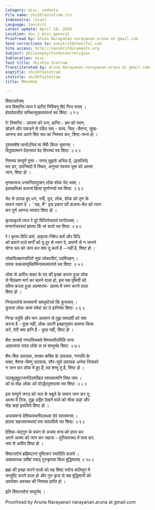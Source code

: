 ```yaml
---
Category: misc, vedanta
File name: shiShTastotram.itx
Indexextra: (Scan)
Language: Sanskrit
Latest update: April 18, 2020
Location: doc_z_misc_general
Proofread by: Aruna Narayanan narayanan.aruna at gmail.com
Send corrections to: sanskrit@cheerful.com
Site access: http://sanskritdocuments.org
Subject: philosophy/hinduism/religion
Sublocation: misc
Text title: Shishta Stotram
Transliterated by: Aruna Narayanan narayanan.aruna at gmail.com
engtitle: shiShTastotram
itxtitle: shiShTastotram
title: शिष्टस्तोत्रम्

---
```

  
 शिष्टस्तोत्रम्   
भज विश्रान्तिं त्यज रे भ्रान्तिं निश्चिनु शैवं निज रूपम् ।  
हेयादेयातीतं सच्चित्सुखरूपस्त्वं भव शिष्टः ॥ १॥  
  
रे! विश्रान्ति - उपराम को भज, भ्रान्ति - भ्रम को त्याग,  
छोडने और पकडने से रहित सत् - सत्य, चित् -चैतन्य, सुख-  
आनन्द रूप अपने शिव रूप का निश्चय कर, शिष्ट-सभ्य हो ।  
  
दृश्यमशेषं त्वत्तोऽभिन्नं मा भैषीः किलः भूमानम् ।  
विद्ध्यात्मानं वेदनरूपं वेद शिरस्थं भव शिष्टः ॥ २॥  
  
निश्चय सम्पूर्ण दृश्य - जगत् तुझसे अभिन्न है, (इसलिये)  
मत डर, उपनिषदों में स्थित, अनुभव स्वरूप भूमा को आत्मा  
जान, शिष्ट हो ।  
  
तृणवत्त्यज धनवनितापुत्रान् लोकं शोकं भेद भवम् ।  
इदमहमित्थं कलनां हित्वा पूर्णानन्दो भव शिष्टः ॥ ३॥  
  
भेद से उत्पन्न हुए धन, स्त्री, पुत्र, लोक, शोक को तृण के  
समान त्याग दे । ``यह, मैं'' इस प्रकार की कलना-मैल को त्याग  
कर पूर्ण आनन्द स्वरूप शिष्ट हो ।  
  
कृत्याकृत्ये त्यज रे दूरे विधिगोचरतां मार्गास्त्वम् ।  
मानागोचररूपं ज्ञात्वा किं त्वं कर्ता भव शिष्टः ॥ ४॥  
  
रे ! कृत्य-विधि कर्म, अकृत्य-निषेध कर्म और विधि  
को बताने वाले मार्गों को तू दूर से त्याग दे, प्रमाणों से न जानने  
योग्य रूप को जान कर क्या तू कर्ता है --नहीं है, शिष्ट हो ।  
  
लोकविलक्षणचरितो भूया लोकातीतं, पदमिच्छन् ।  
पावयः सकलाम्पृथिवीमेनामात्मारामो भव शिष्टः ॥ ५॥  
  
लोक से अतीत-बाहर के पद की इच्छा करता हुआ लोक  
से विलक्षण मार्ग का चलने वाला हो, इस सब पृथिवी को  
पवित्र करता हुआ आत्माराम- आत्मा में रमण करने वाला  
शिष्ट हो ।  
  
निन्दास्तोत्रे मानामानौ समदृष्टेस्ते किं कुरुताम् ।  
कुरुतां लोकः कामं स्वेष्टं का ते हानिर्भव शिष्टः ॥ ६॥  
  
निन्दा स्तुति और मान अपमान से तुझ समदर्शी को क्या  
करना है - कुछ नहीं, लोक अपनी इच्छानुसार कामना किया  
करें, तेरी क्या हानि है - कुछ नहीं, शिष्ट हो ।  
  
शैवः शाक्तो गणपतिभक्तो वैष्णवसौराविति नाना  
अज्ञात्वायं जाता लोके स त्वं शम्भुर्भव शिष्टः ॥ ७॥  
  
शैव-शिव उपासक, शाक्त-शक्ति के उपासक, गणपति के  
भक्त, वैष्णव-विष्णु उपासक, सौर-सूर्य उपासक अनेक जिसको  
न जान कर लोक में हुए हैं, वह शम्भु तू है, शिष्ट हो ।  
  
जलबुद्बुद्वज्जगदिदमखिलं पश्यन्नात्मनि तिष्ठ त्वम् ।  
को वा मोहः लोकः को वोऽद्वैतदृशस्तव भव शिष्टः ॥ ८॥  
  
इस सम्पूर्ण जगत् को जल के बबूले के समान जान कर तू  
आत्मा में टिक, तुझ अद्वैत देखने वाले को शोक कहां और  
मोह कहां इसलिये शिष्ट हो ।  
  
अजपामन्त्रं देशिकवचनील्लब्ध्वा देवं स्वात्मानम् ।  
ज्ञात्वा सहजावस्थायां वस भावातीतो भव शिष्टः ॥ ९॥  
  
देशिक-सद्गुरु के वचन से अजपा मन्त्र को प्राप्त कर  
अपने आत्मा को जान कर सहजा - तुरीयावस्था में वास कर,  
भाव से अतीत शिष्ट हो ।  
  
शिष्टस्तोत्रं ब्रह्मिष्टानां तुष्टिकरं स्यादिति कलये ।  
उक्तावस्था सर्वेषां स्याद् गुरुकृपया किल बुद्धिमताम् ॥ १०॥  
  
ब्रह्म की इच्छा करने वालो को यह शिष्ट स्तोत्र कलियुग में  
सन्तुष्टि करने वाला हो और गुरु कृपा से सब बुद्धिमानों को  
उपरोक्त अवस्था की निश्चय प्राप्ति हो ।  
  
इति शिष्टस्तोत्रं सम्पूर्णम् ।  
  
  
Proofread by Aruna Narayanan narayanan.aruna at gmail.com  
  
